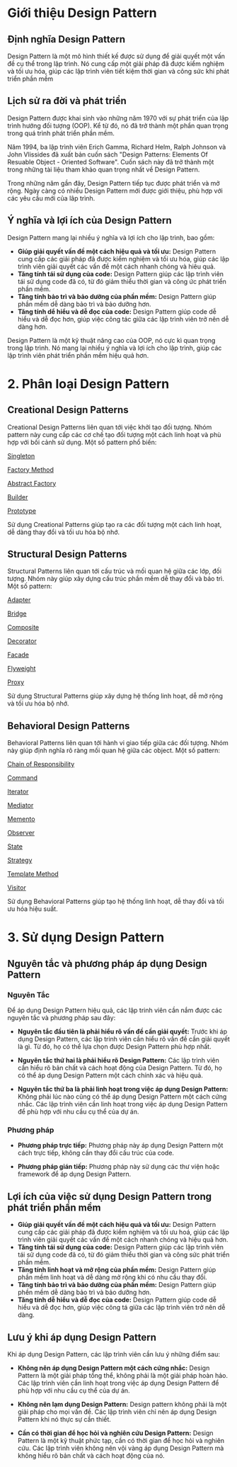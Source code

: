 # Giới thiệu Design Pattern

## Định nghĩa Design Pattern

Design Pattern là một mô hình thiết kế được sử dụng để giải quyết một vấn đề cụ thể trong lập trình. Nó cung cấp một giải pháp đã được kiểm nghiệm và tối ưu hóa, giúp các lập trình viên tiết kiệm thời gian và công sức khi phát triển phần mềm

## Lịch sử ra đời và phát triển

Design Pattern được khai sinh vào những năm 1970 với sự phát triển của lập trình hướng đối tượng (OOP). Kể từ đó, nó đã trở thành một phần quan trọng trong quá trình phát triển phần mềm.

Năm 1994, ba lập trình viên Erich Gamma, Richard Helm, Ralph Johnson và John Vlissides đã xuất bản cuốn sách "Design Patterns: Elements Of Resuable Object - Oriented Software". Cuốn sách này đã trở thành một trong những tài liệu tham khảo quan trọng nhất về Design Pattern.

Trong những năm gần đây, Design Pattern tiếp tục được phát triển và mở rộng. Ngày càng có nhiều Design Pattern mới được giới thiệu, phù hợp với các yêu cầu mới của lâp trình.

## Ý nghĩa và lợi ích của Design Pattern

Design Pattern mang lại nhiều ý nghĩa và lợi ích cho lập trình, bao gồm:

- **Giúp giải quyết vấn đề một cách hiệu quả và tối ưu:** Design Pattern cung cấp các giải pháp đã được kiểm nghiệm và tối ưu hóa, giúp các lập trình viên giải quyết các vấn đề một cách nhanh chóng và hiêu quả.
- **Tăng tính tái sử dụng của code:** Design Pattern giúp các lập trình viên tái sử dụng code đã có, từ đó giảm thiểu thời gian và công ức phát triển phần mềm.
- **Tăng tính bảo trì và bảo dưỡng của phần mềm:** Design Pattern giúp phần mềm dễ dàng bảo trì và bảo dưỡng hơn.
- **Tăng tính dể hiểu và dễ đọc của code:** Design Pattern giúp code dễ hiểu và dễ đọc hơn, giúp việc công tác giữa các lập trình viên trở nên dễ dàng hơn.

Design Pattern là một kỹ thuật nâng cao của OOP, nó cực kì quan trọng trong lập trình. Nó mang lại nhiều ý nghĩa và lợi ích cho lập trình, giúp các lập trình viên phát triển phần mềm hiệu quả hơn.

# 2. Phân loại Design Pattern

## Creational Design Patterns

Creational Design Patterns liên quan tới việc khởi tạo đối tượng. Nhóm pattern này cung cấp các cơ chế tạo đối tượng một cách linh hoạt và phù hợp với bối cảnh sử dụng. Một số pattern phổ biến:

[Singleton](Singleton.md)

[Factory Method](Factory-Method.md)

[Abstract Factory](Abstract-Factory.md)

[Builder](Builder.md)

[Prototype](Prototype.md)

Sử dụng Creational Patterns giúp tạo ra các đối tượng một cách linh hoạt, dễ dàng thay đổi và tối ưu hóa bộ nhớ.
## Structural Design Patterns

Structural Patterns liên quan tới cấu trúc và mối quan hệ giữa các lớp, đối tượng. Nhóm này giúp xây dựng cấu trúc phần mềm dễ thay đổi và bảo trì. Một số pattern:

[Adapter](Adapter.md)

[Bridge](Bridge.md)

[Composite](Composite.md)

[Decorator](Decorator.md)

[Facade](Facade.md)

[Flyweight](Flyweight.md)

[Proxy](Proxy.md)

Sử dụng Structural Patterns giúp xây dựng hệ thống linh hoạt, dễ mở rộng và tối ưu hóa bộ nhớ.

## Behavioral Design Patterns

Behavioral Patterns liên quan tới hành vi giao tiếp giữa các đối tượng. Nhóm này giúp định nghĩa rõ ràng mối quan hệ giữa các object. Một số pattern:

[Chain of Responsibility](Chain-Of-Responsibility.md)

[Command](Command.md)

[Iterator](Iterator.md)

[Mediator](Mediator.md)

[Memento](Memento.md)

[Observer](Observer.md)

[State](State.md)

[Strategy](Strategy.md)

[Template Method](Template-Method.md)

[Visitor](Visitor.md)

Sử dụng Behavioral Patterns giúp tạo hệ thống linh hoạt, dễ thay đổi và tối ưu hóa hiệu suất.

# 3. Sử dụng Design Pattern

## Nguyên tắc và phương pháp áp dụng Design Pattern

### Nguyên Tắc

Để áp dụng Design Pattern hiệu quả, các lập trinh viên cần nắm được các nguyên tắc và phương pháp sau đây:

- **Nguyên tắc đầu tiên là phải hiểu rõ vấn đề cần giải quyết:** Trước khi áp dụng Design Pattern, các lập trinh viên cần hiểu rõ vấn đề cần giải quyết là gì. Từ đó, họ có thể lựa chọn được Design Pattern phù hợp nhất.

- **Nguyên tắc thứ hai là phải hiểu rõ Design Pattern:** Các lập trình viên cần hiểu rõ bản chất và cách hoạt động của Design Pattern. Từ đó, họ có thể áp dụng Design Pattern một cách chính xác và hiệu quả.

- **Nguyên tắc thứ ba là phải linh hoạt trong việc áp dụng Design Pattern:** Không phải lúc nào cũng có thể áp dụng Design Pattern một cách cứng nhắc. Các lập trình viên cần linh hoạt trong việc áp dụng Design Pattern để phù hợp với nhu cầu cụ thể của dự án.

### Phương pháp

- **Phương pháp trực tiếp:** Phương pháp này áp dụng Design Pattern một cách trực tiếp, không cần thay đổi cấu trúc của code.

- **Phương pháp gián tiếp:** Phương pháp này sử dụng các thư viện hoặc framework để áp dụng Design Pattern.


## Lợi ích của việc sử dụng Design Pattern trong phát triển phần mềm

- **Giúp giải quyết vấn đề một cách hiệu quả và tối ưu:** Design Pattern cung cấp các giải pháp đã được kiểm nghiệm và tối ưu hoá, giúp các lập trình viên giải quyết các vấn đề một cách nhanh chóng và hiệu quả hơn.
- **Tăng tính tái sử dụng của code:** Design Pattern giúp các lập trình viên tái sử dụng code đã có, từ đó giảm thiểu thời gian và công sức phát triển phần mềm.
- **Tăng tính linh hoạt và mở rộng của phần mềm:** Design Pattern giúp phần mềm linh hoạt và dễ dàng mở rộng khi có nhu cầu thay đổi.
- **Tăng tính bảo trì và bảo dưỡng của phần mềm:** Design Pattern giúp phền mềm dễ dàng bảo trì và bảo dưỡng hơn.
- **Tăng tính dễ hiểu và dễ đọc của code:** Design Pattern giúp code dễ hiểu và dễ đọc hơn, giúp việc công tá giữa các lập trình viên trở nên dễ dàng.

## Lưu ý khi áp dụng Design Pattern

Khi áp dụng Design Pattern, các lập trình viên cần lưu ý những điểm sau:

- **Không nên áp dụng Design Pattern một cách cứng nhắc:** Design Pattern là một giải pháp tổng thể, không phải là một giải pháp hoàn hảo. Các lập trình viên cần linh hoạt trong việc áp dụng Design Pattern để phù hợp với nhu cầu cụ thể của dự án.
- **Không nên lạm dụng Design Pattern:** Design pattern không phải là một giải pháp cho mọi vấn đề. Các lập trình viên chỉ nên áp dụng Design Pattern khi nó thực sự cần thiết.

- **Cần có thời gian để học hỏi và nghiên cứu Design Pattern:** Design Pattern là một kỹ thuật phức tạp, cần có thời gian để học hỏi và nghiên cứu. Các lập trình viên không nên vội vàng áp dụng Design Pattern mà không hiểu rõ bản chất và cách hoạt động của nó.
